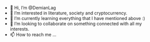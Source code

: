 - 👋 Hi, I’m @DemianLag
- 👀 I’m interested in literature, society and cryptocurrency.
- 🌱 I’m currently learning everything that I have mentioned above :)
- 💞️ I’m looking to collaborate on something connected with all my interests. 
- 📫 How to reach me ...

<!---
DemianLag/DemianLag is a ✨ special ✨ repository because its `README.md` (this file) appears on your GitHub profile.
You can click the Preview link to take a look at your changes.
--->
